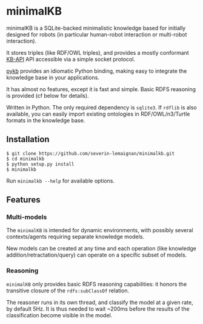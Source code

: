 minimalKB
=========

minimalKB is a SQLite-backed minimalistic knowledge based for initially designed
for robots (in particular human-robot interaction or multi-robot interaction).

It stores triples (like RDF/OWL triples), and provides a mostly conformant
[KB-API](http://homepages.laas.fr/slemaign/wiki/doku.php?id=kb_api_robotics)
API accessible via a simple socket protocol.

[pykb](https://github.com/severin-lemaignan/pykb) provides an idiomatic Python
binding, making easy to integrate the knowledge base in your applications.

It has almost no features, except it is fast and simple. Basic RDFS reasoning
is provided (cf below for details).

Written in Python. The only required dependency is `sqlite3`. If `rdflib` is
also available, you can easily import existing ontologies in RDF/OWL/n3/Turtle
formats in the knowledge base.

Installation
------------

```
$ git clone https://github.com/severin-lemaignan/minimalkb.git
$ cd minimalkb
$ python setup.py install
$ minimalkb
```

Run `minimalkb --help` for available options.

Features
--------

### Multi-models

The `minimalKB` is intended for dynamic environments, with possibly several
contexts/agents requiring separate knowledge models.

New models can be created at any time and each operation (like knowledge
addition/retractation/query) can operate on a specific subset of models.

### Reasoning

`minimalKB` only provides basic RDFS reasoning capabilities: it honors the
transitive closure of the `rdfs:subClassOf` relation.

The reasoner runs in its own thread, and classify the model at a given rate, by
default 5Hz. It is thus needed to wait ~200ms before the results of the
classification become visible in the model.

